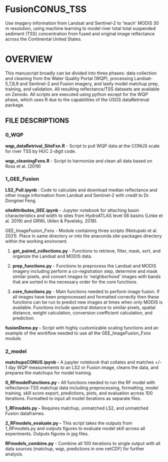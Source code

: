 # FusionCONUS_TSS
Use imagery information from Landsat and Sentinel-2 to 'teach' MODIS 30 m resolution, using machine learning to model river total total suspended sediment (TSS) concentration from fused and original image reflectance across the Continental United States.

# **OVERVIEW**

This manuscript broadly can be divided into three phases: data collection and cleaning from the Water Quality Portal (WQP), processing Landsat-5,7,8,9 and Sentinel-2 and Fusion imagery, and lastly model matchup prep, training, and validation. All resulting reflectance/TSS datasets are available on Zenodo. All scripts are executed using python except for the WQP phase, which uses R due to the capabilities of the USGS dataRetrieval package.

## **FILE DESCRIPTIONS**

### 0_WQP

**wqp_dataRetrival_SiteFxn.R** - Script to pull WQP data at the CONUS scale for river TSS by HUC 2-digit code.

**wqp_cleaningFxns.R** - Script to harmonize and clean all data based on Ross et al. (2019)

### 1_GEE_Fusion

**LS2_Pull.ipynb** : Code to calculate and download median reflectance and other image information from Landsat and Sentinel-2 with credit to Dr. Dongmei Feng.

**siteAttributes_GEE.ipynb** - Jupyter notebook for attaching basin characteristics and width to sites from HydroATLAS level 06 basins (Linke et al. 2019) and GRWL (Allen & Pavelsky, 2018).

GEE_ImageFusion_Fxns - Module containing three scripts (Nietupski et al. 2021). Place in same directory or into the anaconda site-packages directory within the working environent.

1.  **get_paired_collections.py** - Functions to retrieve, filter, mask, sort, and organize the Landsat and MODIS data.

2.  **prep_functions.py** - Functions to preprocess the Landsat and MODIS imagery including perform a co-registration step, determine and mask similar pixels, and convert images to 'neighborhood' images with bands that are sorted in the necessary order for the core functions.

3.  **core_functions.py** - Main functions needed to perform image fusion. If all images have been preprocessed and formatted correctly then these functions can be run to predict new images at times when only MODIS is available. Functions include spectral distance to similar pixels, spatial distance, weight calculation, conversion coefficient calculation, and prediction.

**fusionDemo.py -** Script with highly customizable scaling functions and an example of the workflow needed to use all the GEE_ImageFusion_Fxns module.


### 2_model

**matchupsCONUS.ipynb -** A jupyter notebook that collates and matches +/- 1 day WQP measurements to an LS2 or Fusion image, cleans the data, and prepares the matchups for model training.

**0_RFmodelFunctions.py -** All functions needed to run the RF model with reflectance-TSS matchup data including preprocessing, formatting, model training, skill score export, predictions, plots, and evaluation across 100 iterations. Formatted to input all model iterations as separate files.

**1_RFmodels.py -** Requires matchup, unmatched LS2, and unmatched Fusion dataframes.

**2_RFmodels_evaluate.py -** This script takes the outputs from 1_RFmodels.py and outputs figures to evaluate model skill across all experiments. Outputs figures in jpg files.

**RFmodels_combine.py** - Combine all 100 iterations to single output with all data sources (matchup, wqp, predictions in one netCDF) for further analysis.

